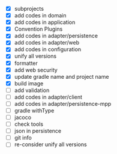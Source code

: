 - [x] subprojects
- [x] add codes in domain
- [x] add codes in application
- [x] Convention Plugins
- [x] add codes in adapter/persistence
- [x] add codes in adapter/web
- [x] add codes in configuration
- [x] unify all versions
- [x] formatter
- [x] add web security
- [x] update gradle name and project name
- [x] build image
- [ ] add validation
- [ ] add codes in adapter/client
- [ ] add codes in adapter/persistence-mpp
- [ ] gradle withType
- [ ] jacoco
- [ ] check tools
- [ ] json in persistence
- [ ] git info
- [ ] re-consider unify all versions